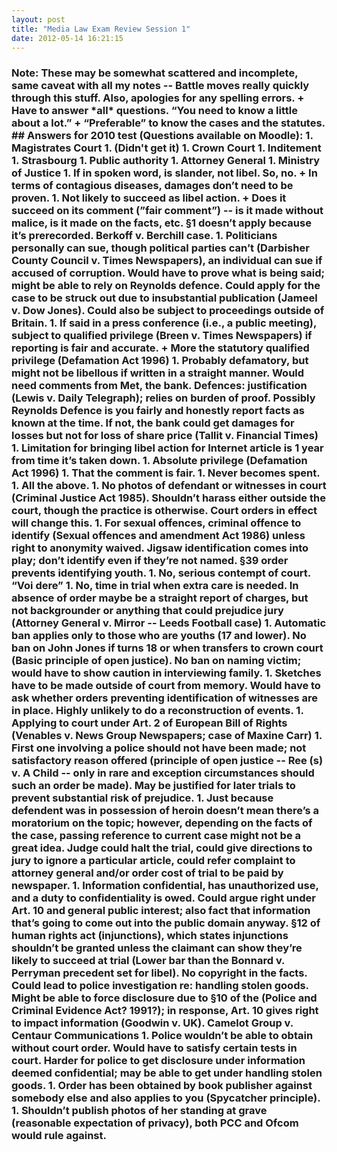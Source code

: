 ```yaml
---
layout: post
title: "Media Law Exam Review Session 1"
date: 2012-05-14 16:21:15
---
```


### Note: These may be somewhat scattered and incomplete, same caveat with all my notes -- Battle moves really quickly through this stuff. Also, apologies for any spelling errors. + Have to answer \*all\* questions. “You need to know a little about a lot.” + “Preferable” to know the cases and the statutes. ## Answers for 2010 test (Questions available on Moodle): 1. Magistrates Court 1. (Didn't get it) 1. Crown Court 1. Inditement 1. Strasbourg 1. Public authority 1. Attorney General 1. Ministry of Justice 1. If in spoken word, is slander, not libel. So, no. + In terms of contagious diseases, damages don’t need to be proven. 1. Not likely to succeed as libel action. + Does it succeed on its comment (”fair comment”) -- is it made without malice, is it made on the facts, etc. §1 doesn’t apply because it’s prerecorded. Berkoff v. Berchill case. 1. Politicians personally can sue, though political parties can’t (Darbisher County Council v. Times Newspapers), an individual can sue if accused of corruption. Would have to prove what is being said; might be able to rely on Reynolds defence. Could apply for the case to be struck out due to insubstantial publication (Jameel v. Dow Jones). Could also be subject to proceedings outside of Britain. 1. If said in a press conference (i.e., a public meeting), subject to qualified privilege (Breen v. Times Newspapers) if reporting is fair and accurate. + More the statutory qualified privilege (Defamation Act 1996) 1. Probably defamatory, but might not be libellous if written in a straight manner. Would need comments from Met, the bank. Defences: justification (Lewis v. Daily Telegraph); relies on burden of proof. Possibly Reynolds Defence is you fairly and honestly report facts as known at the time. If not, the bank could get damages for losses but not for loss of share price (Tallit v. Financial Times) 1. Limitation for bringing libel action for Internet article is 1 year from time it’s taken down. 1. Absolute privilege (Defamation Act 1996) 1. That the comment is fair. 1. Never becomes spent. 1. All the above. 1. No photos of defendant or witnesses in court (Criminal Justice Act 1985). Shouldn’t harass either outside the court, though the practice is otherwise. Court orders in effect will change this. 1. For sexual offences, criminal offence to identify (Sexual offences and amendment Act 1986) unless right to anonymity waived. Jigsaw identification comes into play; don’t identify even if they’re not named. §39 order prevents identifying youth. 1. No, serious contempt of court. “Voi dere” 1. No, time in trial when extra care is needed. In absence of order maybe be a straight report of charges, but not backgrounder or anything that could prejudice jury (Attorney General v. Mirror -- Leeds Football case) 1. Automatic ban applies only to those who are youths (17 and lower). No ban on John Jones if turns 18 or when transfers to crown court (Basic principle of open justice). No ban on naming victim; would have to show caution in interviewing family. 1. Sketches have to be made outside of court from memory. Would have to ask whether orders preventing identification of witnesses are in place. Highly unlikely to do a reconstruction of events. 1. Applying to court under Art. 2 of European Bill of Rights (Venables v. News Group Newspapers; case of Maxine Carr) 1. First one involving a police should not have been made; not satisfactory reason offered (principle of open justice -- Ree (s) v. A Child -- only in rare and exception circumstances should such an order be made). May be justified for later trials to prevent substantial risk of prejudice. 1. Just because defendent was in possession of heroin doesn’t mean there’s a moratorium on the topic; however, depending on the facts of the case, passing reference to current case might not be a great idea. Judge could halt the trial, could give directions to jury to ignore a particular article, could refer complaint to attorney general and/or order cost of trial to be paid by newspaper. 1. Information confidential, has unauthorized use, and a duty to confidentiality is owed. Could argue right under Art. 10 and general public interest; also fact that information that’s going to come out into the public domain anyway. §12 of human rights act (injunctions), which states injunctions shouldn’t be granted unless the claimant can show they’re likely to succeed at trial (Lower bar than the Bonnard v. Perryman precedent set for libel). No copyright in the facts. Could lead to police investigation re: handling stolen goods. Might be able to force disclosure due to §10 of the (Police and Criminal Evidence Act? 1991?); in response, Art. 10 gives right to impact information (Goodwin v. UK). Camelot Group v. Centaur Communications 1. Police wouldn’t be able to obtain without court order. Would have to satisfy certain tests in court. Harder for police to get disclosure under information deemed confidential; may be able to get under handling stolen goods. 1. Order has been obtained by book publisher against somebody else and also applies to you (Spycatcher principle). 1. Shouldn’t publish photos of her standing at grave (reasonable expectation of privacy), both PCC and Ofcom would rule against.